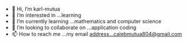 - 👋 Hi, I’m karl-mutua
- 👀 I’m interested in ...learning 
- 🌱 I’m currently learning ...mathematics and computer science
- 💞️ I’m looking to collaborate on ...application coding
- 📫 How to reach me ...my email address...calebmutua804@gmail.com

<!---
mutuakarl/mutuakarl is a ✨ special ✨ repository because its `README.md` (this file) appears on your GitHub profile.
You can click the Preview link to take a look at your changes.
--->

